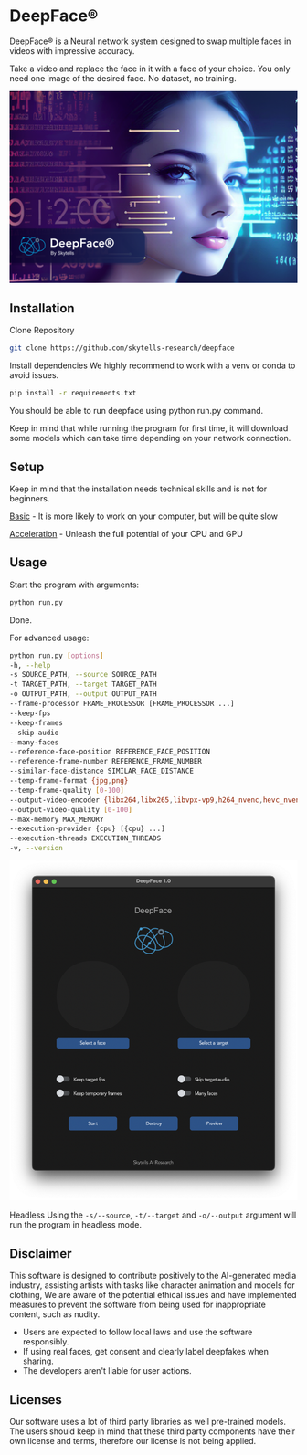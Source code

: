 # DeepFace®
DeepFace® is a Neural network system designed to swap multiple faces in videos with impressive accuracy.

Take a video and replace the face in it with a face of your choice.
You only need one image of the desired face. No dataset, no training.


[![N|Solid](https://github.com/skytells-research/DeepFace/blob/main/assets/Deepface.png)](https://www.skytells.io)



## Installation

Clone Repository

```sh
git clone https://github.com/skytells-research/deepface
```


Install dependencies
We highly recommend to work with a venv or conda to avoid issues.

```sh
pip install -r requirements.txt
```

You should be able to run deepface using python run.py command. 

Keep in mind that while running the program for first time, it will download some models which can take time depending on your network connection.

## Setup
Keep in mind that the installation needs technical skills and is not for beginners.

[Basic](https://github.com/skytells-research/DeepFace/blob/main/docs/setup.md) - It is more likely to work on your computer, but will be quite slow

[Acceleration](https://github.com/skytells-research/DeepFace/blob/main/docs/Acceleration.md) - Unleash the full potential of your CPU and GPU

## Usage
Start the program with arguments:
```sh
python run.py 
```
Done.


For advanced usage:

```sh
python run.py [options]
-h, --help                                                                 show this help message and exit
-s SOURCE_PATH, --source SOURCE_PATH                                       select an source image
-t TARGET_PATH, --target TARGET_PATH                                       select an target image or video
-o OUTPUT_PATH, --output OUTPUT_PATH                                       select output file or directory
--frame-processor FRAME_PROCESSOR [FRAME_PROCESSOR ...]                    frame processors (choices: face_swapper, face_enhancer, ...)
--keep-fps                                                                 keep target fps
--keep-frames                                                              keep temporary frames
--skip-audio                                                               skip target audio
--many-faces                                                               process every face
--reference-face-position REFERENCE_FACE_POSITION                          position of the reference face
--reference-frame-number REFERENCE_FRAME_NUMBER                            number of the reference frame
--similar-face-distance SIMILAR_FACE_DISTANCE                              face distance used for recognition
--temp-frame-format {jpg,png}                                              image format used for frame extraction
--temp-frame-quality [0-100]                                               image quality used for frame extraction
--output-video-encoder {libx264,libx265,libvpx-vp9,h264_nvenc,hevc_nvenc}  encoder used for the output video
--output-video-quality [0-100]                                             quality used for the output video
--max-memory MAX_MEMORY                                                    maximum amount of RAM in GB
--execution-provider {cpu} [{cpu} ...]                                     available execution provider (choices: cpu, ...)
--execution-threads EXECUTION_THREADS                                      number of execution threads
-v, --version                                                              show program's version number and exit
```

[![N|Solid](https://github.com/skytells-research/DeepFace/blob/main/assets/screenshot.png)](https://www.skytells.io)


Headless
Using the `-s/--source`, `-t/--target` and `-o/--output` argument will run the program in headless mode.

## Disclaimer
This software is designed to contribute positively to the AI-generated media industry, assisting artists with tasks like character animation and models for clothing, We are aware of the potential ethical issues and have implemented measures to prevent the software from being used for inappropriate content, such as nudity.

* Users are expected to follow local laws and use the software responsibly. 
* If using real faces, get consent and clearly label deepfakes when sharing. 
* The developers aren't liable for user actions.

## Licenses
Our software uses a lot of third party libraries as well pre-trained models. 
The users should keep in mind that these third party components have their own license and terms, therefore our license is not being applied.

